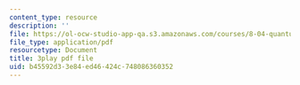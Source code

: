```yaml
---
content_type: resource
description: ''
file: https://ol-ocw-studio-app-qa.s3.amazonaws.com/courses/8-04-quantum-physics-i-spring-2016/b45592d33e84ed46424c748086360352_Y6Ma-zn4Olk.pdf
file_type: application/pdf
resourcetype: Document
title: 3play pdf file
uid: b45592d3-3e84-ed46-424c-748086360352
---
```

